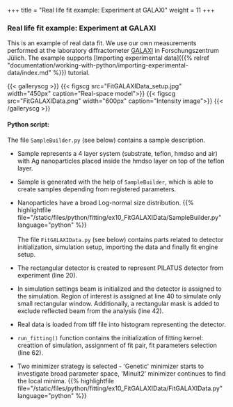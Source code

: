 +++
title = "Real life fit example: Experiment at GALAXI"
weight = 11
+++

### Real life fit example: Experiment at GALAXI

This is an example of real data fit. We use our own measurements performed at the laboratory diffractometer [GALAXI](http://www.fz-juelich.de/jcns/jcns-2//DE/Leistungen/GALAXI/_node.html) in Forschungszentrum Jülich. The example supports [Importing experimental data]({{% relref "documentation/working-with-python/importing-experimental-data/index.md" %}}) tutorial.

{{< galleryscg >}}
{{< figscg src="FitGALAXIData_setup.jpg" width="450px" caption="Real-space model">}}
{{< figscg src="FitGALAXIData.png" width="600px" caption="Intensity image">}}
{{< /galleryscg >}}

#### Python script:
The file `SampleBuilder.py` (see below) contains a sample description.

* Sample represents a 4 layer system (substrate, teflon, hmdso and air) with Ag nanoparticles placed inside the hmdso layer on top of the teflon layer.
* Sample is generated with the help of `SampleBuilder`, which is able to create samples depending from registered parameters.
* Nanoparticles have a broad Log-normal size distribution.
{{% highlightfile file="/static/files/python/fitting/ex10_FitGALAXIData/SampleBuilder.py" language="python" %}}
\
\
The file `FitGALAXIData.py` (see below) contains parts related to detector initialization, simulation setup, importing the data and finally fit engine setup.

* The rectangular detector is created to represent PILATUS detector from experiment (line 20).
* In simulation settings beam is initialized and the detector is assigned to the simulation. Region of interest is assigned at line 40 to simulate only small rectangular window. Additionally, a rectangular mask is added to exclude reflected beam from the analysis (line 42).
* Real data is loaded from tiff file into histogram representing the detector.
* `run_fitting()` function contains the initialization of fitting kernel: creattion of simulation, assignment of fit pair, fit parameters selection (line 62).
* Two minimizer strategy is selected - 'Genetic' minimizer starts to investigate broad parameter space, 'Minuit2' minimizer continues to find the local minima.
{{% highlightfile file="/static/files/python/fitting/ex10_FitGALAXIData/FitGALAXIData.py" language="python" %}}